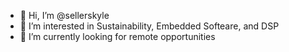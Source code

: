 - 👋 Hi, I’m @sellerskyle
- 👀 I’m interested in Sustainability, Embedded Softeare, and DSP
- 🌱 I’m currently looking for remote opportunities


<!---
sellerskyle/sellerskyle is a ✨ special ✨ repository because its `README.md` (this file) appears on your GitHub profile.
You can click the Preview link to take a look at your changes.
--->
